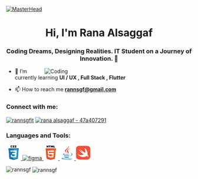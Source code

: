 [![MasterHead](https://user-images.githubusercontent.com/74038190/225813708-98b745f2-7d22-48cf-9150-083f1b00d6c9.gif)](https://rishavchanda.io)

<h1 align="center">Hi, I'm Rana Alsaggaf</h1>
<h3 align="center">Coding Dreams, Designing Realities. IT Student on a Journey of Innovation. 🌟 </h3>
<img align="right" alt="Coding" width="400" src="https://i.pinimg.com/originals/e4/af/ee/e4afee4aaadbf2fecf8374311710e41b.jpg">


- 🌱 I’m currently learning **UI / UX , Full Stack , Flutter**

- 📫 How to reach me **rannsgf@gmail.com**

<h3 align="left">Connect with me:</h3>
<p align="left">
<a href="https://twitter.com/rannsgfit" target="blank"><img align="center" src="https://raw.githubusercontent.com/rahuldkjain/github-profile-readme-generator/master/src/images/icons/Social/twitter.svg" alt="rannsgfit" height="30" width="40" /></a>
<a href="https://linkedin.com/in/rana alsaggaf - 47a407291" target="blank"><img align="center" src="https://raw.githubusercontent.com/rahuldkjain/github-profile-readme-generator/master/src/images/icons/Social/linked-in-alt.svg" alt="rana alsaggaf - 47a407291" height="30" width="40" /></a>
</p>

<h3 align="left">Languages and Tools:</h3>
<p align="left"> <a href="https://www.w3schools.com/css/" target="_blank" rel="noreferrer"> <img src="https://raw.githubusercontent.com/devicons/devicon/master/icons/css3/css3-original-wordmark.svg" alt="css3" width="40" height="40"/> </a> <a href="https://www.figma.com/" target="_blank" rel="noreferrer"> <img src="https://www.vectorlogo.zone/logos/figma/figma-icon.svg" alt="figma" width="40" height="40"/> </a> <a href="https://www.w3.org/html/" target="_blank" rel="noreferrer"> <img src="https://raw.githubusercontent.com/devicons/devicon/master/icons/html5/html5-original-wordmark.svg" alt="html5" width="40" height="40"/> </a> <a href="https://www.java.com" target="_blank" rel="noreferrer"> <img src="https://raw.githubusercontent.com/devicons/devicon/master/icons/java/java-original.svg" alt="java" width="40" height="40"/> </a> <a href="https://developer.apple.com/swift/" target="_blank" rel="noreferrer"> <img src="https://raw.githubusercontent.com/devicons/devicon/master/icons/swift/swift-original.svg" alt="swift" width="40" height="40"/> </a> </p>

<p><img align="left" src="https://github-readme-stats.vercel.app/api/top-langs?username=rannsgf&show_icons=true&locale=en&layout=compact" alt="rannsgf" /></p>

<p>&nbsp;<img align="center" src="https://github-readme-stats.vercel.app/api?username=rannsgf&show_icons=true&locale=en" alt="rannsgf" /></p>
